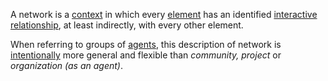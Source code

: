 A network is a [context](https://github.com/gcassel/Modular-Organization-Terminology/blob/master/terms/context.md) in which every [element](https://github.com/gcassel/Modular-Organization-Terminology/blob/master/terms/element.md) has an identified [interactive](https://github.com/gcassel/Modular-Organization-Terminology/blob/master/terms/interaction.md) [relationship](https://github.com/gcassel/Modular-Organization-Terminology/blob/master/terms/relationship.md), at least indirectly, with every other element. 

When referring to groups of [agents](https://github.com/gcassel/Modular-Organization-Terminology/blob/master/terms/agent.md), this description of network is [intentionally](https://github.com/gcassel/Modular-Organization-Terminology/blob/master/terms/intention.md) more general and flexible than *community, project* or *organization (as an agent)*.
